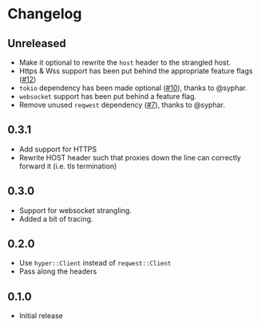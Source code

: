 # Changelog

## Unreleased

- Make it optional to rewrite the `host` header to the strangled host.
- Https & Wss support has been put behind the appropriate feature flags ([#12](https://github.com/MidasLamb/axum-strangler/pull/12))
- `tokio` dependency has been made optional ([#10](https://github.com/MidasLamb/axum-strangler/pull/10)), thanks to @syphar.
- `websocket` support has been put behind a feature flag.
- Remove unused `reqwest` dependency ([#7](https://github.com/MidasLamb/axum-strangler/pull/7)), thanks to @syphar.

## 0.3.1

- Add support for HTTPS
- Rewrite HOST header such that proxies down the line can correctly forward it (i.e. tls termination)

## 0.3.0

- Support for websocket strangling.
- Added a bit of tracing.

## 0.2.0

- Use `hyper::Client` instead of `reqwest::Client`
- Pass along the headers

## 0.1.0

- Initial release
